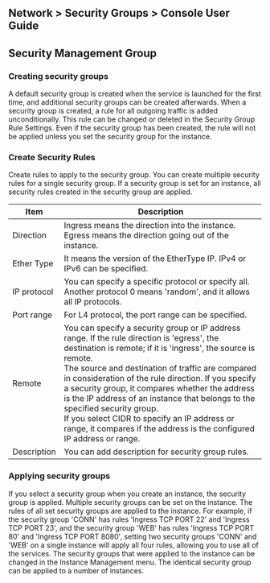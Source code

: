 ## Network > Security Groups > Console User Guide

## Security Management Group

### Creating security groups
A default security group is created when the service is launched for the first time, and additional security groups can be created afterwards.
When a security group is created, a rule for all outgoing traffic is added unconditionally. This rule can be changed or deleted in the Security Group Rule Settings.
Even if the security group has been created, the rule will not be applied unless you set the security group for the instance.


### Create Security Rules
Create rules to apply to the security group. You can create multiple security rules for a single security group. If a security group is set for an instance, all security rules created in the security group are applied.

| Item        | Description                                                         |
| ----------- | ------------------------------------------------------------ |
| Direction        | Ingress means the direction into the instance. Egress means the direction going out of the instance. |
| Ether Type  | It means the version of the EtherType IP. IPv4 or IPv6 can be specified. |
| IP protocol | You can specify a specific protocol or specify all. Another protocol 0 means 'random', and it allows all IP protocols.       |
| Port range   | For L4 protocol, the port range can be specified.         |
| Remote        | You can specify a security group or IP address range. If the rule direction is 'egress', the destination is remote; if it is 'ingress', the source is remote. <br>The source and destination of traffic are compared in consideration of the rule direction. If you specify a security group, it compares whether the address is the IP address of an instance that belongs to the specified security group. <br>If you select CIDR to specify an IP address or range, it compares if the address is the configured IP address or range. |
| Description        | You can add description for security group rules.          |


### Applying security groups
If you select a security group when you create an instance, the security group is applied. Multiple security groups can be set on the instance. The rules of all set security groups are applied to the instance.
For example, if the security group 'CONN' has rules 'Ingress TCP PORT 22' and 'Ingress TCP PORT 23', and the security group 'WEB' has rules 'Ingress TCP PORT 80' and 'Ingress TCP PORT 8080', setting two security groups 'CONN' and 'WEB' on a single instance will apply all four rules, allowing you to use all of the services.
The security groups that were applied to the instance can be changed in the Instance Management menu. The identical security group can be applied to a number of instances. 

